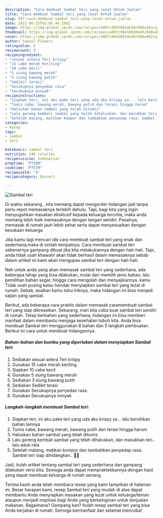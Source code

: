 ```yaml
---
description: "Cara membuat Sambal teri yang lezat Untuk Jualan"
title: "Cara membuat Sambal teri yang lezat Untuk Jualan"
slug: 937-cara-membuat-sambal-teri-yang-lezat-untuk-jualan
date: 2021-06-15T02:05:44.286Z
image: https://img-global.cpcdn.com/recipes/e86fc9045083de49/680x482cq70/sambal-teri-foto-resep-utama.jpg
thumbnail: https://img-global.cpcdn.com/recipes/e86fc9045083de49/680x482cq70/sambal-teri-foto-resep-utama.jpg
cover: https://img-global.cpcdn.com/recipes/e86fc9045083de49/680x482cq70/sambal-teri-foto-resep-utama.jpg
author: Samuel Flowers
ratingvalue: 5
reviewcount: 9
recipeingredient:
- "sesuai selera Teri krispy"
- "15 cabe merah keriting"
- "10 cabe kecil"
- "5 siung bawang merah"
- "3 siung bawang putih"
- "Sedikit terasi"
- "Secukupnya penyedao rasa"
- "Secukupnya minyak"
recipeinstructions:
- "Siapkan teri, ini aku pake teri yang uda aku krispy ya... lalu bersihkan bahan lainnya"
- "Tumis cabe, bawang merah, bawang putih dan terasi hingga harum"
- "Haluskan bahan sambal yang telah ditumis"
- "Lalu goreng kembali sambal yang telah dihaluskan, dan masukkan teri.. lalu aduk rata"
- "Setelah matang, matikan kompor dan tambahkan penyedap rasa. Sambel teri siap dihidangkan.. 🤤🤤"
categories:
- Resep
tags:
- sambal
- teri

katakunci: sambal teri 
nutrition: 246 calories
recipecuisine: Indonesian
preptime: "PT10M"
cooktime: "PT57M"
recipeyield: "4"
recipecategory: Dessert

---
```



![Sambal teri](https://img-global.cpcdn.com/recipes/e86fc9045083de49/680x482cq70/sambal-teri-foto-resep-utama.jpg)

Di waktu  sekarang , kita memang dapat mengorder hidangan jadi tanpa perlu repot memasaknya terlebih dahulu. Tapi, bagi kita yang ingin menyuguhkan masakan eksklusif kepada keluarga tercinta, maka anda memang lebih baik memasaknya dengan tangan sendiri. Pasalnya, memasak di rumah jauh lebih sehat serta dapat menyesuaikan dengan kesukaan keluarga.

Jika kamu lagi mencari ide cara membuat sambal teri yang enak dan sederhana,maka di sinilah tempatnya. Cara membuat sambal teri  sebenarnya gampang dibuat jika kita melakukannya dengan hati-hati. Tapi, anda tidak usah khawatir akan tidak berhasil dalam memasaknya 
sebab dalam artikel ini kami akan mengupas sambal teri dengan hati-hati.  



Nah untuk anda yang akan memasak sambal teri yang sederhana, ada beberapa tahap yang bisa dilakukan, mulai dari memilih jenis bahan, lalu pemilihan bahan segar, hingga cara mengolah dan menyajikannya. kamu Tidak usah pusing kalau hendak menyiapkan sambal teri yang lezat di rumah. Sebab, asalkan kamu  tahu triknya, maka hidangan ini bisa menjadi sajian yang spesial.

Berikut, ada beberapa cara praktis  dalam memasak caramembuat sambal teri yang siap dikreasikan. Sekarang, mari kita coba buat sambal teri sendiri di rumah. Tetap berbahan yang sederhana, hidangan ini bisa memberi manfaat dalam membantu menjaga kesehatan tubuh kita. Anda bisa membuat Sambal teri menggunakan 8 bahan dan 5 langkah pembuatan. Berikut ini cara untuk membuat hidangannya.

<!--inarticleads1-->

##### Bahan-bahan dan bumbu yang diperlukan dalam menyiapkan Sambal teri:

1. Sediakan sesuai selera Teri krispy
1. Gunakan 15 cabe merah keriting
1. Siapkan 10 cabe kecil
1. Gunakan 5 siung bawang merah
1. Sediakan 3 siung bawang putih
1. Sediakan Sedikit terasi
1. Gunakan Secukupnya penyedao rasa
1. Gunakan Secukupnya minyak




<!--inarticleads2-->

##### Langkah-langkah membuat Sambal teri:

1. Siapkan teri, ini aku pake teri yang uda aku krispy ya... lalu bersihkan bahan lainnya
1. Tumis cabe, bawang merah, bawang putih dan terasi hingga harum
1. Haluskan bahan sambal yang telah ditumis
1. Lalu goreng kembali sambal yang telah dihaluskan, dan masukkan teri.. lalu aduk rata
1. Setelah matang, matikan kompor dan tambahkan penyedap rasa. Sambel teri siap dihidangkan.. 🤤🤤




Jadi, itulah artikel tentang  sambal teri  yang sederhana dan gampang dilakukan versi kita. Semoga anda dapat mempraktekkannya dengan hasil yang dapat membuat keluarga di rumah senang. 

Terima kasih anda telah membaca resep yang kami tampilkan di halaman ini. Besar harapan kami, resep  Sambal teri yang mudah di atas dapat membantu Anda menyiapkan masakan yang lezat untuk keluarga/teman ataupun menjadi inspirasi bagi Anda yang berkeinginan untuk berjualan makanan. Bagaimana? Gampang kan? Itulah resep sambal teri yang bisa Anda kerjakan di rumah. Semoga bermanfaat dan selamat mencoba!

